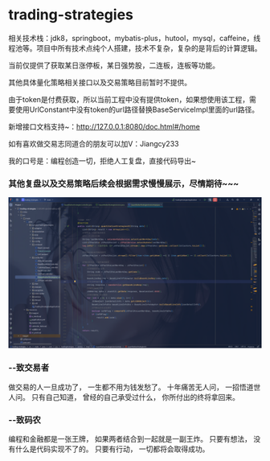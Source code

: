 # trading-strategies

相关技术栈：jdk8，springboot，mybatis-plus，hutool，mysql，caffeine，线程池等。项目中所有技术点纯个人搭建，技术不复杂，复杂的是背后的计算逻辑。

当前仅提供了获取某日涨停板，某日强势股，二连板，连板等功能。

其他具体量化策略相关接口以及交易策略目前暂时不提供。

由于token是付费获取，所以当前工程中没有提供token，如果想使用该工程，需要使用UrlConstant中没有token的url路径替换BaseServiceImpl里面的url路径。

新增接口文档支持~：http://127.0.0.1:8080/doc.html#/home 

如有喜欢做交易志同道合的朋友可以加V：Jiangcy233

我的口号是：编程创造一切，拒绝人工复盘，直接代码导出~

### 其他复盘以及交易策略后续会根据需求慢慢展示，尽情期待~~~
![img.png](img.png)


### --致交易者
做交易的人一旦成功了，
一生都不用为钱发愁了。
十年痛苦无人问，
一招悟道世人问。
只有自己知道，
曾经的自己承受过什么，
你所付出的终将拿回来。

### --致码农
编程和金融都是一张王牌，
如果两者结合到一起就是一副王炸。
只要有想法，
没有什么是代码实现不了的。
只要有行动，
一切都将会取得成功。
